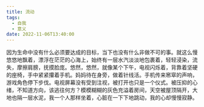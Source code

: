 ```yaml
---
title: 流动
tags:
  - 自我
  - 意义
date: 2022-11-06T13:40:00
---
```

因为生命中没有什么必须要达成的目标，当下也没有什么非做不可的事。就这么慢悠悠地飘着，漂浮在茫茫的心海上，始终有一层水汽淡淡地包裹着，轻轻浸染，流失，摩擦肩膀，抚摸脸庞。悠然，悠然，就像某个下午，电视闪烁着，背靠着坚硬的座椅，手中紧紧攥着手机。妈妈待在身旁，做着针线活。手机传来窸窣的声响，游戏角色停下步伐。电视屏幕没有受到注视，被打开也只是一个仪式。被压抑的心绪，不知道方向，该逃往何方？模模糊糊的灰色充溢着房间，天空被屋顶隔开，大地也隔一层水泥，我一个人那样坐着，心脏在一下下地跳动，我的心却慢慢寂静。